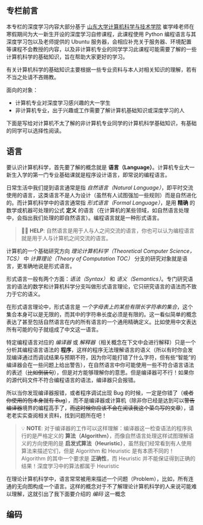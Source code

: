 
## 专栏前言

本专栏的深度学习内容大部分基于 [山东大学计算机科学与技术学院](https://www.cs.sdu.edu.cn/) 崔学峰老师在寒假期间为大一新生开设的深度学习自修课程，此课程使用 Python 编程语言与其深度学习包以及老师提供的 Ubuntu 服务器，会相应补充关于服务器、环境配置等课程不会教授的内容，以及非计算机专业的同学学习此课程可能需要了解的一些计算机科学的基础知识，旨在帮助大家更好的学习。

有关计算机科学的基础知识主要根据一些专业资料与本人对相关知识的理解，若有不当之处请不吝赐教。

面向的对象：

- 计算机专业对深度学习感兴趣的大一学生
- 非计算机专业，出于兴趣或工作需要了解计算机基础知识或深度学习的人

下面是写给对计算机不太了解的非计算机专业同学的计算机科学基础知识，有基础的同学可以选择性阅读。

## 语言

要认识计算机科学，首先要了解的概念就是 **语言（Language）**。计算机专业大一新生入学的第一门专业基础课就是程序设计语言，即常说的编程语言。

日常生活中我们提到语言通常是指 *自然语言（Natural Language）*，即平时交流使用的语言，这类语言不是人为设计（虽然有人试图强加一些规则）而是自然进化的。而计算机科学中的语言通常指 *形式语言（Formal Language）*，是用 **精确** 的数学或机器可处理的公式 **定义** 的语言（在计算机的某些领域，如自然语言处理中，会指出我们处理的即自然语言）。编程语言就是一种形式语言。

> 🙋‍♂️ **HELP**: 自然语言是用于人与人之间交流的语言，你也可以认为编程语言就是用于人与计算机之间交流的语言。

计算机的一个基础研究方向 *理论计算机科学（Theoretical Computer Science，TCS）* 中 *计算理论（Theory of Computation TOC）* 分支的研究对象就是语言，更准确地说是形式语言。

形式语言一般有两个方面：*语法（Syntax）* 和 *语义（Semantics）*。专门研究语言的语法的数学和计算机科学分支叫做形式语言理论，它只研究语言的语法而不致力于它的语义。

在形式语言理论中，形式语言是 *一个字母表上的某些有限长字符串的集合*，这个集合本身可以是无限的，而其中的字符串长度必须是有限的。这一看似简单的概念表达了甚至包括自然语言在内的所有语言的一个通用精确定义。比如使用中文表达所有可能的句子就组成了中文这一语言。

特定编程语言对应的 *编译器* 或 *解释器*（相关概念在下文中会进行解释）只是一个分析其编程语言语法的 **程序**，这样的程序无法理解语言的语义（所以有时你会发现编译通过而调试结果与预期不符，因为你可能打错了什么字符，但有些“智能”的编译器会在一些问题上给出警告），在自然语言中你可能使用一些不符合语言语法的表述（~~比如倒装句~~），但是对方能够理解你的意思。但是编译器可不行！如果你的源代码文件不符合编程语言的语法，编译器只会报错。

所以当你发现编译器报错，或者程序调试出现 Bug 的时候，一定是你错了（~~或者你使用的包本身就有 Bug~~），而不是编译器或计算机（除非你已经是达到可以~~警告编译器~~境界的编程高手了，~~而这时候你应该不会在阅读我这个菜鸟写的文章~~），请老老实实查阅相关资料，找到问题所在吧！

> 💡 **NOTE**: 对于编译器的工作可以这样理解：编译器这一检查语法的程序执行的是严格定义的 **算法（Algorithm）**，而像自然语言处理这样试图理解语义的方向使用的是 **启发式算法（Heuristic）**，虽然我们经常看到有人使用算法来描述它们，但是 Algorithm 和 Heuristic 是有本质不同的！Algorithm 的其中一个要求是 **正确性**，而 Heuristic 并不能保证得到正确的结果！深度学习中的算法都属于 Heuristic

在理论计算机科学中，语言常常被用来描述一个问题（Problem），比如，所有连通的无向图构成一个语言。这样的概念对于不了解理论计算机科学的人来说可能难以理解，这就引出了我下面要介绍的 *编码* 这一概念

## 编码
